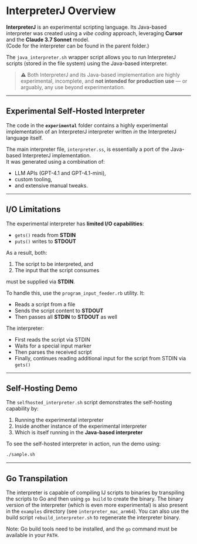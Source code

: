 # InterpreterJ Overview

**InterpreterJ** is an experimental scripting language. Its Java-based interpreter was created using a *vibe coding* approach, leveraging **Cursor** and the **Claude 3.7 Sonnet** model.  
(Code for the interpreter can be found in the parent folder.)

The `java_interpreter.sh` wrapper script allows you to run InterpreterJ scripts (stored in the file system) using the Java-based interpreter.

> ⚠️ Both InterpreterJ and its Java-based implementation are highly experimental, incomplete, and **not intended for production use** — or arguably, any use beyond experimentation.

---

## Experimental Self-Hosted Interpreter

The code in the **`experimental`** folder contains a highly experimental implementation of an InterpreterJ interpreter written *in* the InterpreterJ language itself.

The main interpreter file, `interpreter.ss`, is essentially a port of the Java-based InterpreterJ implementation.  
It was generated using a combination of:

- LLM APIs (GPT-4.1 and GPT-4.1-mini),
- custom tooling,
- and extensive manual tweaks.

---

## I/O Limitations

The experimental interpreter has **limited I/O capabilities**:
- `gets()` reads from **STDIN**
- `puts()` writes to **STDOUT**

As a result, both:
1. The script to be interpreted, and  
2. The input that the script consumes  

must be supplied via **STDIN**.

To handle this, use the `program_input_feeder.rb` utility. It:

- Reads a script from a file
- Sends the script content to **STDOUT**
- Then passes all **STDIN** to **STDOUT** as well

The interpreter:
- First reads the script via STDIN
- Waits for a special input marker
- Then parses the received script
- Finally, continues reading additional input for the script from STDIN via `gets()`

---

## Self-Hosting Demo

The `selfhosted_interpreter.sh` script demonstrates the self-hosting capability by:

1. Running the experimental interpreter  
2. Inside another instance of the experimental interpreter  
3. Which is itself running in the **Java-based interpreter**

To see the self-hosted interpreter in action, run the demo using:

```bash
./sample.sh
```

---

## Go Transpilation

The interpreter is capable of compiling IJ scripts to binaries by transpiling the scripts to Go and then using `go build` to create the binary. The binary version of the interpreter (which is even more experimental) is also present in the `examples` directory (see `interpreter_mac_arm64`). You can also use the build script `rebuild_interpreter.sh` to regenerate the interpreter binary. 

Note: Go build tools need to be installed, and the `go` command must be available in your `PATH`.
